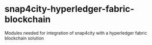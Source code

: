 # snap4city-hyperledger-fabric-blockchain
Modules needed for integration of snap4city with a hyperledger fabric blockchain solution
